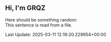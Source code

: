 ## Hi, I'm GRQZ
Here should be something random:  
This sentence is read from a file.


Last Update: 2025-03-11 12:19:20.229954+00:00
